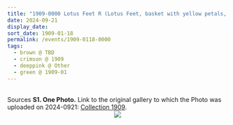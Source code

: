 ```yaml
---
title: "1909-0000 Lotus Feet R (Lotus Feet, basket with yellow petals, 4 rings, white, yellow, pale red, carpet)"
date: 2024-09-21
display_date: 
sort_date: 1909-01-18
permalink: /events/1909-0118-0000
tags:
  - brown @ TBD
  - crimson @ 1909
  - deeppink @ Other
  - green @ 1909-01
---
```


<br>

<wave-list>
  <list-title color="DarkSeaGreen" width="40">Sources</list-title>
  <list-item color="BlanchedAlmond"  width="280"><b>S1. One Photo.</b> Link to the original gallery to which the Photo was uploaded on 2024-0921: <a href="https://eternalmoments.smugmug.com/Collections/Raj-Kunwar-Raul-Collection/1909">Collection 1909</a>.</list-item>
</wave-list>

<div style="text-align: center"><img src="https://pub-bcc3cbe9b1e94ba1ac28915f7a3900fa.r2.dev/1909-0000_Lotus_Feet_R_(Lotus_Feet_basket_with_yellow_petals_4_rings_white_yellow_pale_red_carpet)_01_(from_tif)_(Mahipalsingh_Jaisingh_Raul_Collection_scanned_by_Ankit_Khare).jpg" /></div>